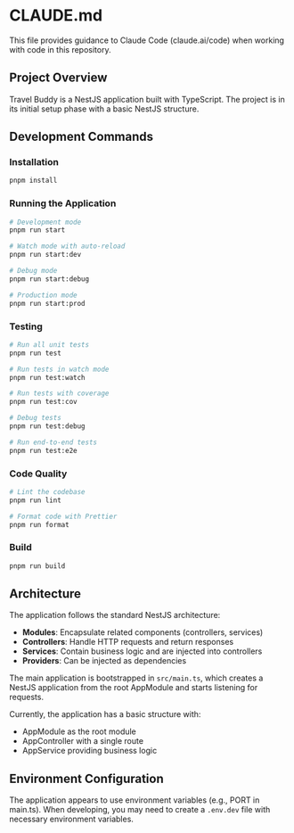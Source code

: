# CLAUDE.md

This file provides guidance to Claude Code (claude.ai/code) when working with code in this repository.

## Project Overview

Travel Buddy is a NestJS application built with TypeScript. The project is in its initial setup phase with a basic NestJS structure.

## Development Commands

### Installation

```bash
pnpm install
```

### Running the Application

```bash
# Development mode
pnpm run start

# Watch mode with auto-reload
pnpm run start:dev

# Debug mode
pnpm run start:debug

# Production mode
pnpm run start:prod
```

### Testing

```bash
# Run all unit tests
pnpm run test

# Run tests in watch mode
pnpm run test:watch

# Run tests with coverage
pnpm run test:cov

# Debug tests
pnpm run test:debug

# Run end-to-end tests
pnpm run test:e2e
```

### Code Quality

```bash
# Lint the codebase
pnpm run lint

# Format code with Prettier
pnpm run format
```

### Build

```bash
pnpm run build
```

## Architecture

The application follows the standard NestJS architecture:

- **Modules**: Encapsulate related components (controllers, services)
- **Controllers**: Handle HTTP requests and return responses
- **Services**: Contain business logic and are injected into controllers
- **Providers**: Can be injected as dependencies

The main application is bootstrapped in `src/main.ts`, which creates a NestJS application from the root AppModule and starts listening for requests.

Currently, the application has a basic structure with:
- AppModule as the root module
- AppController with a single route
- AppService providing business logic

## Environment Configuration

The application appears to use environment variables (e.g., PORT in main.ts). When developing, you may need to create a `.env.dev` file with necessary environment variables.